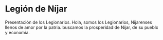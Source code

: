 # Legión de Níjar
Presentación de los Legionarios.
Hola, somos los Legionarios, Nijarenses llenos de amor por la patria. buscamos la prosperidad de Níjar, de su pueblo y economía.
